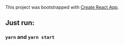 This project was bootstrapped with [Create React App](https://github.com/facebook/create-react-app).

## Just run:

### `yarn` and `yarn start`
